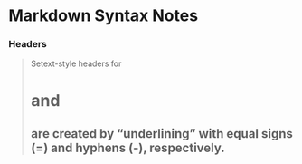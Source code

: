 
Markdown Syntax Notes
====


### Headers

> Setext-style headers for <h1> and <h2> are created by
> “underlining” with equal signs (=) and hyphens (-),
> respectively.


